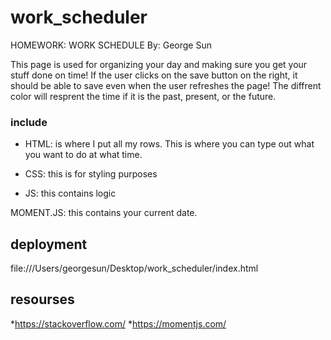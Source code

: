 



# work_scheduler

HOMEWORK: WORK SCHEDULE
By: George Sun

This page is used for organizing your day and making sure you get your stuff done on time! If the user clicks on the save button on the right, it should be able to save even when the user refreshes the page! The diffrent color will resprent the time if it is the past, present, or the future.





### include 
*  HTML: is where I put all my rows. This is where you can type out what you want to do at what time.

* CSS: this is for styling purposes

* JS: this contains logic 

MOMENT.JS: this contains your current date.


## deployment 
file:///Users/georgesun/Desktop/work_scheduler/index.html


## resourses 
 *https://stackoverflow.com/
 *https://momentjs.com/
